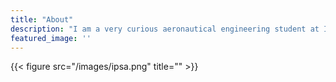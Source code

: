 ```yaml
---
title: "About"
description: "I am a very curious aeronautical engineering student at IPSA, passionate about aircrafts, music, botanic and much more... "
featured_image: ''
---
```

{{< figure src="/images/ipsa.png" title="" >}}


